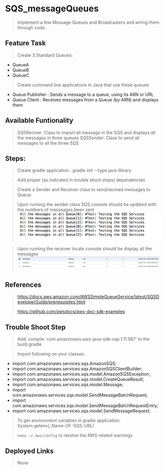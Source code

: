 # SQS_messageQueues
> Implement a few Message Queues and Broadcasters and wiring them through code.

## Feature Task
> Create 3 Standard Queues:
  * QueueA
  * QueueB
  * QueueC
  
> Create command line applications in Java that use these queues
  * Queue Publisher : Sends a message to a queue, using its ARN or URL
  * Queue Client : Receives messages from a Queue (by ARN) and displays them
  
## Available Funtionality

> SQSReciver: Class to import all message in the SQS and displays all the messages in three queues
> SQSSender: Class to send all messages to all the three SQS

## Steps:
> Create gradle application : gradle init --type java-library

> Add proper (as indicated in trouble shoot steps) dependencies

> Create a Sender and Receiver class to send/recived messages to Queue.

> Upon running the sender class SQS console should be updated with the numbers of messsages been sent
![Message Sent](./assets/messageSent.png)

> Upon running the receiver locale console should be display all the messages
![Message Sent](./assets/messageReceive.png)


## References 

> https://docs.aws.amazon.com/AWSSimpleQueueService/latest/SQSDeveloperGuide/prerequisites.html

> https://github.com/awsdocs/aws-doc-sdk-examples

## Trouble Shoot Step
> Add: compile 'com.amazonaws:aws-java-sdk-sqs:1.11.587' to the build.gradle

> Import following on your classes:
 * import com.amazonaws.services.sqs.AmazonSQS;
 * import com.amazonaws.services.sqs.AmazonSQSClientBuilder;
 * import com.amazonaws.services.sqs.model.AmazonSQSException;
 * import com.amazonaws.services.sqs.model.CreateQueueResult;
 * import com.amazonaws.services.sqs.model.Message;
 * import com.amazonaws.services.sqs.model.SendMessageBatchRequest;
 * import com.amazonaws.services.sqs.model.SendMessageBatchRequestEntry;
 * import com.amazonaws.services.sqs.model.SendMessageRequest;

> To get environment variables in gradle application: System.getenv(_Name-OF-SQS-URL) 

> ```nano ~/.aws/config``` to resolve the AWS related warnings  
## Deployed Links
> None
